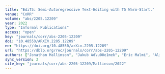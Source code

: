 ```yaml
---
title: "EdiT5: Semi-Autoregressive Text-Editing with T5 Warm-Start."
venue: "CoRR"
volume: "abs/2205.12209"
year: 2022
type: "Informal Publications"
access: "open"
key: "journals/corr/abs-2205-12209"
doi: "10.48550/ARXIV.2205.12209"
ee: "https://doi.org/10.48550/arXiv.2205.12209"
url: "https://dblp.org/rec/journals/corr/abs-2205-12209"
authors: ["Jonathan Mallinson", "Jakub Ad\u00e1mek", "Eric Malmi", "Aliaksei Severyn"]
sync_version: 3
cite_key: "journals/corr/abs-2205-12209/Mallinson/2022"
---
```

